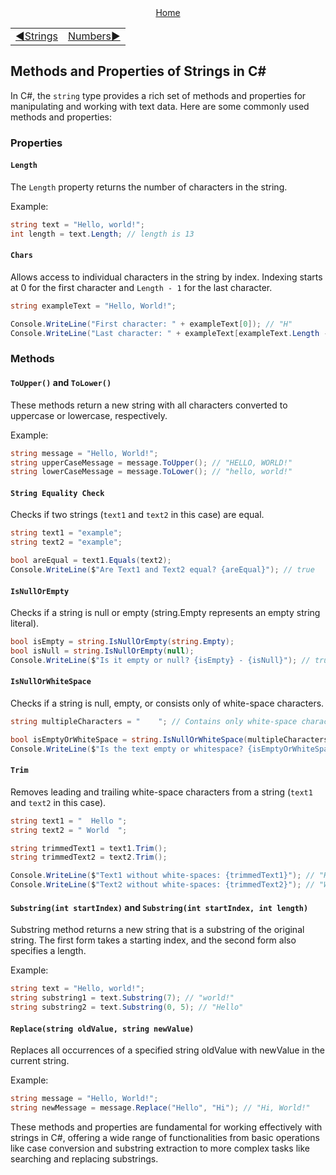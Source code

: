 <div align="center">
    <a href="/README.md">Home</a>
</div>
<table align=center>
  <tr>
    <td align="left">
      <a href="./01_basic.md">◀️Strings</a>
    </td>
    <td align="right">
      <a href="../numbers/01_basic.md">Numbers▶️</a>
    </td>
  </tr>
</table>

## Methods and Properties of Strings in C#


In C#, the `string` type provides a rich set of methods and properties for manipulating and working with text data. Here are some commonly used methods and properties:

### Properties

#### `Length`

The `Length` property returns the number of characters in the string.

Example:
```csharp
string text = "Hello, world!";
int length = text.Length; // length is 13
```

#### `Chars`

Allows access to individual characters in the string by index. Indexing starts at 0 for the first character and `Length - 1` for the last character.

```csharp
string exampleText = "Hello, World!";

Console.WriteLine("First character: " + exampleText[0]); // "H"
Console.WriteLine("Last character: " + exampleText[exampleText.Length - 1]); // "!"
```

### Methods

#### `ToUpper()` and `ToLower()`

These methods return a new string with all characters converted to uppercase or lowercase, respectively.

Example:
```csharp
string message = "Hello, World!";
string upperCaseMessage = message.ToUpper(); // "HELLO, WORLD!"
string lowerCaseMessage = message.ToLower(); // "hello, world!"
```

#### `String Equality Check`
Checks if two strings (`text1` and `text2` in this case) are equal.

```csharp
string text1 = "example";
string text2 = "example";

bool areEqual = text1.Equals(text2);
Console.WriteLine($"Are Text1 and Text2 equal? {areEqual}"); // true
```

#### `IsNullOrEmpty`
Checks if a string is null or empty (string.Empty represents an empty string literal).

```csharp
bool isEmpty = string.IsNullOrEmpty(string.Empty);
bool isNull = string.IsNullOrEmpty(null);
Console.WriteLine($"Is it empty or null? {isEmpty} - {isNull}"); // true & true
```

#### `IsNullOrWhiteSpace`
Checks if a string is null, empty, or consists only of white-space characters.

```csharp
string multipleCharacters = "    "; // Contains only white-space characters

bool isEmptyOrWhiteSpace = string.IsNullOrWhiteSpace(multipleCharacters);
Console.WriteLine($"Is the text empty or whitespace? {isEmptyOrWhiteSpace}"); // true
```

#### `Trim`
Removes leading and trailing white-space characters from a string (`text1` and `text2` in this case).

```csharp
string text1 = "  Hello ";
string text2 = " World  ";

string trimmedText1 = text1.Trim();
string trimmedText2 = text2.Trim();

Console.WriteLine($"Text1 without white-spaces: {trimmedText1}"); // "Hello"
Console.WriteLine($"Text2 without white-spaces: {trimmedText2}"); // "World"
```

#### `Substring(int startIndex)` and `Substring(int startIndex, int length)`

Substring method returns a new string that is a substring of the original string. The first form takes a starting index, and the second form also specifies a length.

Example:

```csharp
string text = "Hello, world!";
string substring1 = text.Substring(7); // "world!"
string substring2 = text.Substring(0, 5); // "Hello"
```

#### `Replace(string oldValue, string newValue)`

Replaces all occurrences of a specified string oldValue with newValue in the current string.

Example:

```csharp
string message = "Hello, World!";
string newMessage = message.Replace("Hello", "Hi"); // "Hi, World!"
```

These methods and properties are fundamental for working effectively with strings in C#, offering a wide range of functionalities from basic operations like case conversion and substring extraction to more complex tasks like searching and replacing substrings.
